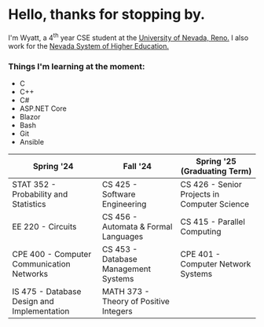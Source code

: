 # Hello, thanks for stopping by.
I'm Wyatt, a 4<sup>th</sup> year CSE student at the [University of Nevada, Reno.](https://www.unr.edu/cse "UNR CSE") I also work for the [Nevada System of Higher Education.](https://scs.nevada.edu/ "NSHE SCS")

### Things I'm learning at the moment:
- C
- C++
- C#
- ASP.NET Core
- Blazor
- Bash
- Git
- Ansible

| Spring '24                                               | Fall '24                                     | Spring '25 (Graduating Term)                             |
| -------------------------------------------------------- | -------------------------------------------- | -------------------------------------------------------- |
| STAT 352 - Probability and Statistics                    | CS 425 - Software Engineering                | CS 426 - Senior Projects in Computer Science             |
| EE 220 - Circuits                                        | CS 456 - Automata & Formal Languages         | CS 415 - Parallel Computing                              |
| CPE 400 - Computer Communication Networks                | CS 453 - Database Management Systems         | CPE 401 - Computer Network Systems                       |
| IS 475 - Database Design and Implementation              | MATH 373 - Theory of Positive Integers       |                                                          |
